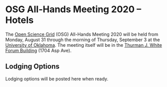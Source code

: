# OSG All-Hands Meeting 2020 &ndash; Hotels

The [Open Science Grid](https://www.opensciencegrid.org) (OSG) All-Hands Meeting
2020 will be held from Monday, August 31 through the morning of Thursday,
September 3 at the [University of Oklahoma](https://www.ou.edu/).  The meeting
itself will be in the
[Thurman J. White Forum Building](https://pacs.ou.edu/about/conference-services/location/)
(1704 Asp Ave).

## Lodging Options

Lodging options will be posted here when ready.
